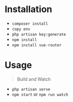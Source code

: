 # Installation
- `composer install`
- `copy env`
- `php artisan key:generate`
- `npm install`
- `npm install vue-router`

# Usage
> Build and Watch
- `php artisan serve`
- `npm start` or `npm run watch`
